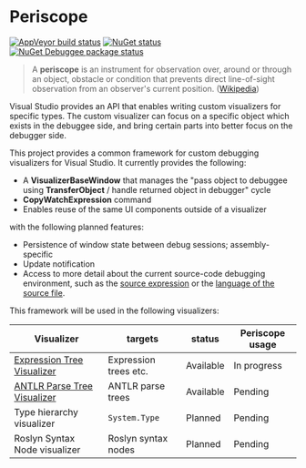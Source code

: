 # Periscope

[![AppVeyor build status](https://img.shields.io/appveyor/ci/zspitz/periscope?style=flat&max-age=86400)](https://ci.appveyor.com/project/zspitz/periscope) [![NuGet status](https://img.shields.io/nuget/v/periscope.svg?style=flat&max-age=86400)](https://www.nuget.org/packages/ZSpitz.Util/) [![NuGet Debuggee package status](https://img.shields.io/nuget/v/periscope.debuggee.svg?style=flat&max-age=86400)](https://www.nuget.org/packages/ZSpitz.Util.Wpf/) 

> A **periscope** is an instrument for observation over, around or through an object, obstacle or condition that prevents direct line-of-sight observation from an observer's current position. ([Wikipedia](https://en.wikipedia.org/wiki/Periscope))

Visual Studio provides an API that enables writing custom visualizers for specific types. The custom visualizer can focus on a specific object which exists in the debuggee side, and bring certain parts into better focus on the debugger side.

This project provides a common framework for custom debugging visualizers for Visual Studio. It currently provides the following:

* A **VisualizerBaseWindow** that manages the "pass object to debuggee using **TransferObject** / handle returned object in debugger" cycle
* **CopyWatchExpression** command
* Enables reuse of the same UI components outside of a visualizer 

with the following planned features:

* Persistence of window state between debug sessions; assembly-specific
* Update notification
* Access to more detail about the current source-code debugging environment, such as the [source expression](https://stackoverflow.com/questions/54749716/visualized-expression-in-custom-data-visualizer) or the [language of the source file](https://stackoverflow.com/questions/55954016/detect-source-language-at-runtime-from-within-debugging-visualizer).

This framework will be used in the following visualizers:

| Visualizer | targets | status | Periscope usage |
| --- | --- | --- | --- |
| [Expression Tree Visualizer](https://github.com/zspitz/ExpressionTreeVisualizer) | Expression trees etc. | Available | In progress |
| [ANTLR Parse Tree Visualizer](https://github.com/zspitz/ANTLR4ParseTreeVisualizer) | ANTLR parse trees | Available | Pending |
| Type hierarchy visualizer | `System.Type` | Planned | Pending |
| Roslyn Syntax Node visualizer | Roslyn syntax nodes | Planned | Pending |
